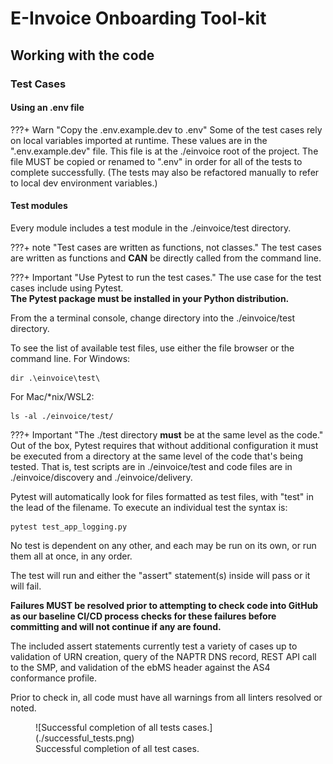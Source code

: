 # E-Invoice Onboarding Tool-kit
## Working with the code
### Test Cases

#### Using an .env file

???+ Warn "Copy the .env.example.dev to .env"
    Some of the test cases rely on local variables imported at runtime.  These values are in the ".env.example.dev" file.  This file is at the ./einvoice root of the project.  The file MUST be copied or renamed to ".env" in order for all of the tests to complete successfully. (The tests may also be refactored manually to refer to local dev environment variables.) 


#### Test modules

Every module includes a test module in the ./einvoice/test directory.  

???+ note "Test cases are written as functions, not classes."
    The test cases are written as functions and __CAN__ be directly called from the command line.  


???+ Important "Use Pytest to run the test cases."
    The use case for the test cases include using Pytest.  
     __The Pytest package must be installed in your Python distribution.__

From the a terminal console, change directory into the ./einvoice/test  directory.  

To see the list of available test files, use either the file browser or the command line.
For Windows: 
```
dir .\einvoice\test\
```
For Mac/*nix/WSL2:
```
ls -al ./einvoice/test/ 
```


???+ Important "The ./test directory __must__ be at the same level as the code."
     Out of the box, Pytest requires that without additional configuration it must be executed from  a directory at the same level of the code that's being tested.  That is, test scripts are in ./einvoice/test and code files are in ./einvoice/discovery and ./einvoice/delivery.   

Pytest will automatically look for files formatted as test files, with "test" in the lead of the filename.  To execute an individual test the syntax is:
```
pytest test_app_logging.py
```

No test is dependent on any other, and each may be run on its own, or run them all at once, in any order.  


The test will run and either the "assert" statement(s) inside will pass or it will fail.  

__Failures MUST be resolved prior to attempting to check code into GitHub as our baseline CI/CD process checks for these failures before committing and will not continue if any are found.__

The included assert statements currently test a variety of cases up to validation of URN creation, query of the NAPTR DNS record, REST API call to the SMP, and validation of the ebMS header against the AS4 conformance profile.  

Prior to check in, all code must have all warnings from all linters resolved or noted.  

<figure markdown>
  ![Successful completion of all tests cases.](./successful_tests.png)
  <figcaption>Successful completion of all test cases.</figcaption>
</figure>


<br/>
<br/>
<br/>